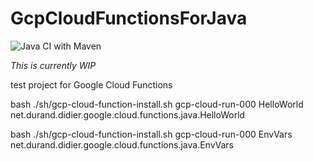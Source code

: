 # GcpCloudFunctionsForJava 

![Java CI with Maven](https://github.com/didier-durand/GcpCloudFunctionsForJava/workflows/Java%20CI%20with%20Maven/badge.svg)

*This is currently WIP*

test project for Google Cloud Functions

bash ./sh/gcp-cloud-function-install.sh gcp-cloud-run-000 HelloWorld net.durand.didier.google.cloud.functions.java.HelloWorld

bash ./sh/gcp-cloud-function-install.sh gcp-cloud-run-000 EnvVars net.durand.didier.google.cloud.functions.java.EnvVars


